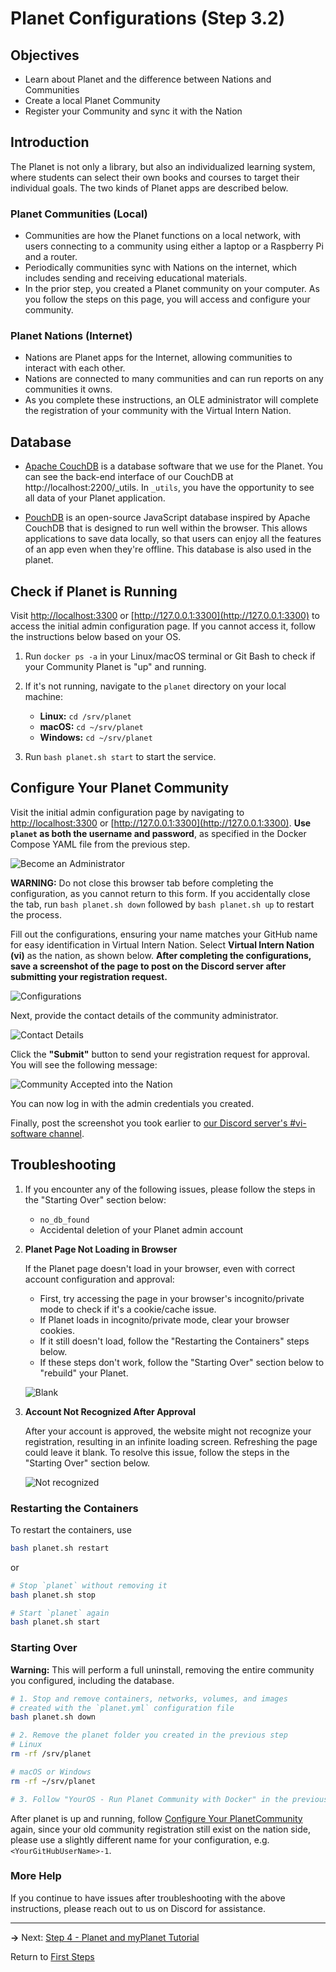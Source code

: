 ﻿# Planet Configurations (Step 3.2)

## Objectives

- Learn about Planet and the difference between Nations and Communities
- Create a local Planet Community
- Register your Community and sync it with the Nation

## Introduction

The Planet is not only a library, but also an individualized learning system, where students can select their own books and courses to target their individual goals. The two kinds of Planet apps are described below.

### Planet Communities (Local)

- Communities are how the Planet functions on a local network, with users connecting to a community using either a laptop or a Raspberry Pi and a router.
- Periodically communities sync with Nations on the internet, which includes sending and receiving educational materials.
- In the prior step, you created a Planet community on your computer. As you follow the steps on this page, you will access and configure your community.

### Planet Nations (Internet)

- Nations are Planet apps for the Internet, allowing communities to interact with each other.
- Nations are connected to many communities and can run reports on any communities it owns.
- As you complete these instructions, an OLE administrator will complete the registration of your community with the Virtual Intern Nation.

## Database

- [Apache CouchDB](https://en.wikipedia.org/wiki/Apache_CouchDB) is a database software that we use for the Planet. You can see the back-end interface of our CouchDB at http://localhost:2200/_utils. In `_utils`, you have the opportunity to see all data of your Planet application.

- [PouchDB](https://pouchdb.com/learn.html) is an open-source JavaScript database inspired by Apache CouchDB that is designed to run well within the browser. This allows applications to save data locally, so that users can enjoy all the features of an app even when they're offline. This database is also used in the planet.

## Check if Planet is Running

Visit [http://localhost:3300](http://localhost:3300) or [http://127.0.0.1:3300](http://127.0.0.1:3300) to access the initial admin configuration page. If you cannot access it, follow the instructions below based on your OS.

1. Run `docker ps -a` in your Linux/macOS terminal or <!-- Windows WSL Debian app / -->Git Bash to check if your Community Planet is "up" and running.
2. If it's not running, navigate to the `planet` directory on your local machine:

   - **Linux:** `cd /srv/planet`
   - **macOS:** `cd ~/srv/planet`
   - **Windows:** `cd ~/srv/planet`

3. Run `bash planet.sh start` to start the service.

## Configure Your Planet Community

Visit the initial admin configuration page by navigating to [http://localhost:3300](http://localhost:3300) or [http://127.0.0.1:3300](http://127.0.0.1:3300). **Use `planet` as both the username and password**, as specified in the Docker Compose YAML file from the previous step.

![Become an Administrator](images/vi-become-admin.png)

**WARNING:** Do not close this browser tab before completing the configuration, as you cannot return to this form. If you accidentally close the tab, run `bash planet.sh down` followed by `bash planet.sh up` to restart the process.

Fill out the configurations, ensuring your name matches your GitHub name for easy identification in Virtual Intern Nation. Select **Virtual Intern Nation (vi)** as the nation, as shown below. **After completing the configurations, save a screenshot of the page to post on the Discord server after submitting your registration request.**

![Configurations](images/vi-configuration.png)

Next, provide the contact details of the community administrator.

![Contact Details](images/vi-contact-details.png)

Click the **"Submit"** button to send your registration request for approval. You will see the following message:

![Community Accepted into the Nation](images/vi-registration-accepted.png)

You can now log in with the admin credentials you created.

Finally, post the screenshot you took earlier to [our Discord server's #vi-software channel](https://discord.com/channels/1079980988421132369/1229437557843169280).

## Troubleshooting

1. If you encounter any of the following issues, please follow the steps in the "Starting Over" section below:
   - `no_db_found`
   - Accidental deletion of your Planet admin account

1. **Planet Page Not Loading in Browser**

   If the Planet page doesn't load in your browser, even with correct account configuration and approval:
   - First, try accessing the page in your browser's incognito/private mode to check if it's a cookie/cache issue.
   - If Planet loads in incognito/private mode, clear your browser cookies.
   - If it still doesn't load, follow the "Restarting the Containers" steps below.
   - If these steps don't work, follow the "Starting Over" section below to "rebuild" your Planet.

   ![Blank](https://user-images.githubusercontent.com/22685147/58755807-be6ad780-84b9-11e9-86b5-c745f584ac41.png)

1. **Account Not Recognized After Approval**

   After your account is approved, the website might not recognize your registration, resulting in an infinite loading screen. Refreshing the page could leave it blank. To resolve this issue, follow the steps in the "Starting Over" section below.

   ![Not recognized](https://user-images.githubusercontent.com/22685147/58755806-bb6fe700-84b9-11e9-8a27-d3e3ab56ffba.png)

### Restarting the Containers

To restart the containers, use

```bash
bash planet.sh restart
```

or

```bash
# Stop `planet` without removing it
bash planet.sh stop

# Start `planet` again
bash planet.sh start
```

### Starting Over

**Warning:** This will perform a full uninstall, removing the entire community you configured, including the database.

```bash
# 1. Stop and remove containers, networks, volumes, and images
# created with the `planet.yml` configuration file
bash planet.sh down

# 2. Remove the planet folder you created in the previous step
# Linux
rm -rf /srv/planet

# macOS or Windows
rm -rf ~/srv/planet

# 3. Follow "YourOS - Run Planet Community with Docker" in the previous step (3.1) again
```

After planet is up and running, follow [Configure Your PlanetCommunity](#!./pages/vi/vi-configurations-vagrant.md#Configure_Your_Planet_Community) again, since your old community registration still exist on the nation side, please use a slightly different name for your configuration, e.g. `<YourGitHubUserName>-1`.

### More Help

If you continue to have issues after troubleshooting with the above instructions, please reach out to us on Discord for assistance.

---

**→** Next: [Step 4 - Planet and myPlanet Tutorial](vi-first-steps.md#Step_4_-_Planet_and_myPlanet_Tutorial)

Return to [First Steps](vi-first-steps.md#Step_3_-_Planet_and_Docker)
